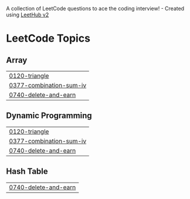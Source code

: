 A collection of LeetCode questions to ace the coding interview! - Created using [LeetHub v2](https://github.com/arunbhardwaj/LeetHub-2.0)
<!---LeetCode Topics Start-->
# LeetCode Topics
## Array
|  |
| ------- |
| [0120-triangle](https://github.com/HPPRANAV/Leetcode/tree/master/0120-triangle) |
| [0377-combination-sum-iv](https://github.com/HPPRANAV/Leetcode/tree/master/0377-combination-sum-iv) |
| [0740-delete-and-earn](https://github.com/HPPRANAV/Leetcode/tree/master/0740-delete-and-earn) |
## Dynamic Programming
|  |
| ------- |
| [0120-triangle](https://github.com/HPPRANAV/Leetcode/tree/master/0120-triangle) |
| [0377-combination-sum-iv](https://github.com/HPPRANAV/Leetcode/tree/master/0377-combination-sum-iv) |
| [0740-delete-and-earn](https://github.com/HPPRANAV/Leetcode/tree/master/0740-delete-and-earn) |
## Hash Table
|  |
| ------- |
| [0740-delete-and-earn](https://github.com/HPPRANAV/Leetcode/tree/master/0740-delete-and-earn) |
<!---LeetCode Topics End-->